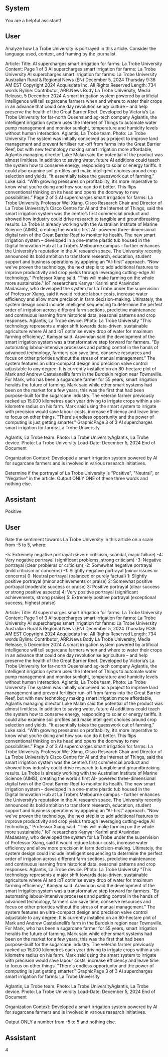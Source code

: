 ## System

You are a helpful assistant!

## User


Analyze how La Trobe University is portrayed in this article. Consider the language used, context, and framing by the journalist.

Article:
Title: AI supercharges smart irrigation for farms: La Trobe University
Content: Page 1 of 3
AI supercharges smart irrigation for farms: La Trobe University
AI supercharges smart irrigation for farms: La Trobe University
Australian Rural & Regional News (EN)
December 5, 2024 Thursday 9:36 AM EST
Copyright 2024 Acquisdata Inc. All Rights Reserved
Length: 734 words
Byline: Contributor,
ARR.News
Body
La Trobe University, Media Release, 5 December 2024
A smart irrigation system powered by artificial intelligence will tell sugarcane farmers when and where to water their 
crops in an advance that could one day revolutionise agriculture – and help preserve the health of the Great Barrier 
Reef.
Developed by Victoria’s La Trobe University for far-north Queensland ag-tech company Aglantis, the intelligent 
irrigation system uses the Internet of Things to automate water pump management and monitor sunlight, 
temperature and humidity levels without human interaction.
Aglantis, La Trobe team. Photo: La Trobe University
The system was initially conceived as a project to improve land management and prevent fertiliser run-off from 
farms into the Great Barrier Reef, but with new technology making smart irrigation more affordable, Aglantis 
managing director Luke Malan said the potential of the product was almost limitless.
In addition to saving water, future AI additions could teach the system how to conserve energy, responding to solar 
or energy tariffs. It could also examine soil profiles and make intelligent choices around crop selection and yields.
“It essentially takes the guesswork out of farming,” Luke said. “With growing pressures on profitability, it’s more 
imperative to know what you’re doing and how you can do it better. This flips conventional thinking on its head and 
opens the doorway to new possibilities.”
Page 2 of 3
AI supercharges smart irrigation for farms: La Trobe University
Professor Wei Xiang, Cisco Research Chair and Director of La Trobe University’s Cisco Centre for AI and the 
Internet of Things, said the smart irrigation system was the centre’s first commercial product and showed how 
industry could drive research to tangible and groundbreaking results.
La Trobe is already working with the Australian Institute of Marine Science (AIMS), creating the world’s first AI-
powered three-dimensional digital twin of the Great Barrier Reef to monitor its health.
The new smart irrigation system – developed in a one-metre plastic tub housed in the Digital Innovation Hub at La 
Trobe’s Melbourne campus - further enhances the University’s reputation in the AI research space.
The University recently announced its bold ambition to transform research, education, student support and business 
operations by applying an “AI-first” approach.
“Now we've proven the technology, the next step is to add additional features to improve productivity and crop 
yields through leveraging cutting-edge AI technology,” Professor Xiang said. “This will make farming on the whole 
more sustainable."
IoT researchers Kamyar Karimi and Aravindan Madasamy, who developed the system for La Trobe under the 
supervision of Professor Xiang, said it would reduce labour costs, increase water efficiency and allow more 
precision in farm decision-making.
Ultimately, the system design could include intelligent sequencing to determine the perfect order of irrigation across 
different farm sections, predictive maintenance and continuous learning from historical data, seasonal patterns and 
crop responses.
Aglantis, La Trobe device. Photo: La Trobe University
"This technology represents a major shift towards data-driven, sustainable agriculture where AI and IoT optimise 
every drop of water for maximum farming efficiency," Kamyar said.
Aravindan said the development of the smart irrigation system was a transformative step forward for farmers.
"By automating labour-intensive processes and putting control in the hands of advanced technology, farmers can 
save time, conserve resources and focus on other priorities without the stress of manual management.”
The system features an ultra-compact design and precision valve control adjustable to any degree.
It is currently installed on an 80-hectare plot of Mark and Andrew Castelanelli’s farm in the Burdekin region near 
Townsville.
For Mark, who has been a sugarcane farmer for 55 years, smart irrigation heralds the future of farming.
Mark said while other smart systems had been on the market for a few years, this was the first that had been 
purpose-built for the sugarcane industry.
The veteran farmer previously racked up 15,000 kilometres each year driving to irrigate crops within a six-kilometre 
radius on his farm.
Mark said using the smart system to irrigate with precision would save labour costs, increase efficiency and leave 
time to focus on other things.
"There's endless opportunity and the power of computing is just getting smarter."
GraphicPage 3 of 3
AI supercharges smart irrigation for farms: La Trobe University
 
Aglantis, La Trobe team. Photo: La Trobe UniversityAglantis, La Trobe device. Photo: La Trobe University
Load-Date: December 5, 2024
End of Document

Organization Context: Developed a smart irrigation system powered by AI for sugarcane farmers and is involved in various research initiatives.

Determine if the portrayal of La Trobe University is "Positive", "Neutral", or "Negative" in the article.
Output ONLY ONE of these three words and nothing else.


## Assistant

Positive

## User


Rate the sentiment towards La Trobe University in this article on a scale from -5 to 5, where:

-5: Extremely negative portrayal (severe criticism, scandal, major failure)
-4: Very negative portrayal (significant problems, strong criticism)
-3: Negative portrayal (clear problems or criticism)
-2: Somewhat negative portrayal (mild criticism or concerns)
-1: Slightly negative portrayal (minor issues or concerns)
0: Neutral portrayal (balanced or purely factual)
1: Slightly positive portrayal (minor achievements or praise)
2: Somewhat positive portrayal (moderate success or praise)
3: Positive portrayal (clear success or strong positive aspects)
4: Very positive portrayal (significant achievements, strong praise)
5: Extremely positive portrayal (exceptional success, highest praise)

Article:
Title: AI supercharges smart irrigation for farms: La Trobe University
Content: Page 1 of 3
AI supercharges smart irrigation for farms: La Trobe University
AI supercharges smart irrigation for farms: La Trobe University
Australian Rural & Regional News (EN)
December 5, 2024 Thursday 9:36 AM EST
Copyright 2024 Acquisdata Inc. All Rights Reserved
Length: 734 words
Byline: Contributor,
ARR.News
Body
La Trobe University, Media Release, 5 December 2024
A smart irrigation system powered by artificial intelligence will tell sugarcane farmers when and where to water their 
crops in an advance that could one day revolutionise agriculture – and help preserve the health of the Great Barrier 
Reef.
Developed by Victoria’s La Trobe University for far-north Queensland ag-tech company Aglantis, the intelligent 
irrigation system uses the Internet of Things to automate water pump management and monitor sunlight, 
temperature and humidity levels without human interaction.
Aglantis, La Trobe team. Photo: La Trobe University
The system was initially conceived as a project to improve land management and prevent fertiliser run-off from 
farms into the Great Barrier Reef, but with new technology making smart irrigation more affordable, Aglantis 
managing director Luke Malan said the potential of the product was almost limitless.
In addition to saving water, future AI additions could teach the system how to conserve energy, responding to solar 
or energy tariffs. It could also examine soil profiles and make intelligent choices around crop selection and yields.
“It essentially takes the guesswork out of farming,” Luke said. “With growing pressures on profitability, it’s more 
imperative to know what you’re doing and how you can do it better. This flips conventional thinking on its head and 
opens the doorway to new possibilities.”
Page 2 of 3
AI supercharges smart irrigation for farms: La Trobe University
Professor Wei Xiang, Cisco Research Chair and Director of La Trobe University’s Cisco Centre for AI and the 
Internet of Things, said the smart irrigation system was the centre’s first commercial product and showed how 
industry could drive research to tangible and groundbreaking results.
La Trobe is already working with the Australian Institute of Marine Science (AIMS), creating the world’s first AI-
powered three-dimensional digital twin of the Great Barrier Reef to monitor its health.
The new smart irrigation system – developed in a one-metre plastic tub housed in the Digital Innovation Hub at La 
Trobe’s Melbourne campus - further enhances the University’s reputation in the AI research space.
The University recently announced its bold ambition to transform research, education, student support and business 
operations by applying an “AI-first” approach.
“Now we've proven the technology, the next step is to add additional features to improve productivity and crop 
yields through leveraging cutting-edge AI technology,” Professor Xiang said. “This will make farming on the whole 
more sustainable."
IoT researchers Kamyar Karimi and Aravindan Madasamy, who developed the system for La Trobe under the 
supervision of Professor Xiang, said it would reduce labour costs, increase water efficiency and allow more 
precision in farm decision-making.
Ultimately, the system design could include intelligent sequencing to determine the perfect order of irrigation across 
different farm sections, predictive maintenance and continuous learning from historical data, seasonal patterns and 
crop responses.
Aglantis, La Trobe device. Photo: La Trobe University
"This technology represents a major shift towards data-driven, sustainable agriculture where AI and IoT optimise 
every drop of water for maximum farming efficiency," Kamyar said.
Aravindan said the development of the smart irrigation system was a transformative step forward for farmers.
"By automating labour-intensive processes and putting control in the hands of advanced technology, farmers can 
save time, conserve resources and focus on other priorities without the stress of manual management.”
The system features an ultra-compact design and precision valve control adjustable to any degree.
It is currently installed on an 80-hectare plot of Mark and Andrew Castelanelli’s farm in the Burdekin region near 
Townsville.
For Mark, who has been a sugarcane farmer for 55 years, smart irrigation heralds the future of farming.
Mark said while other smart systems had been on the market for a few years, this was the first that had been 
purpose-built for the sugarcane industry.
The veteran farmer previously racked up 15,000 kilometres each year driving to irrigate crops within a six-kilometre 
radius on his farm.
Mark said using the smart system to irrigate with precision would save labour costs, increase efficiency and leave 
time to focus on other things.
"There's endless opportunity and the power of computing is just getting smarter."
GraphicPage 3 of 3
AI supercharges smart irrigation for farms: La Trobe University
 
Aglantis, La Trobe team. Photo: La Trobe UniversityAglantis, La Trobe device. Photo: La Trobe University
Load-Date: December 5, 2024
End of Document

Organization Context: Developed a smart irrigation system powered by AI for sugarcane farmers and is involved in various research initiatives.

Output ONLY a number from -5 to 5 and nothing else.


## Assistant

4

